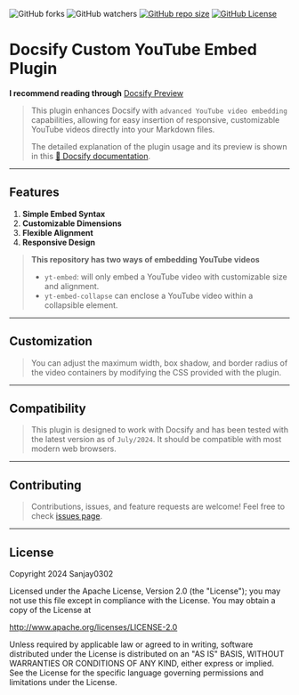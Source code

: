 ![GitHub forks][fork]
![GitHub watchers][watcher]
[![GitHub repo size][repo-size]][repo]
[![GitHub License][licence-badge]][licence]

[fork]: https://img.shields.io/github/forks/Sanjay0302/docsify-yt-embed?style=flat-square
[watcher]: https://img.shields.io/github/watchers/Sanjay0302/docsify-yt-embed?style=flat-square
[repo-size]: https://img.shields.io/github/repo-size/Sanjay0302/docsify-yt-embed?style=flat-square
[repo]: https://github.com/Sanjay0302/docsify-yt-embed.git
[licence-badge]: https://img.shields.io/github/license/Sanjay0302/docsify-yt-embed?style=flat-square
[licence]: https://github.com/Sanjay0302/docsify-yt-embed/blob/48b424e047ab144500dbf3f2eb3a868566963528/LICENSE

# Docsify Custom YouTube Embed Plugin

**I recommend reading through** [Docsify Preview](https://sanjay0302.github.io/docsify-yt-embed/#/)

> This plugin enhances Docsify with `advanced YouTube video embedding` capabilities, allowing for easy insertion of responsive, customizable YouTube videos directly into your Markdown files.
>
> The detailed explanation of the plugin usage and its preview is shown in this [:link: Docsify documentation](https://sanjay0302.github.io/docsify-yt-embed/#/).

---

## Features

1. **Simple Embed Syntax**
2. **Customizable Dimensions**
3. **Flexible Alignment**
4. **Responsive Design**

> **This repository has two ways of embedding YouTube videos**
>
> - `yt-embed`: will only embed a YouTube video with customizable size and alignment.
> - `yt-embed-collapse` can enclose a YouTube video within a collapsible element.

---

## Customization

> You can adjust the maximum width, box shadow, and border radius of the video containers by modifying the CSS provided with the plugin.

---

## Compatibility

> This plugin is designed to work with Docsify and has been tested with the latest version as of `July/2024`. It should be compatible with most modern web browsers.

---

## Contributing

> Contributions, issues, and feature requests are welcome! Feel free to check [issues page](https://github.com/Sanjay0302/docsify-yt-embed/issues/1).

---

## License

Copyright 2024 Sanjay0302

Licensed under the Apache License, Version 2.0 (the "License");
you may not use this file except in compliance with the License.
You may obtain a copy of the License at

   <http://www.apache.org/licenses/LICENSE-2.0>

Unless required by applicable law or agreed to in writing, software
distributed under the License is distributed on an "AS IS" BASIS,
WITHOUT WARRANTIES OR CONDITIONS OF ANY KIND, either express or implied.
See the License for the specific language governing permissions and
limitations under the License.
